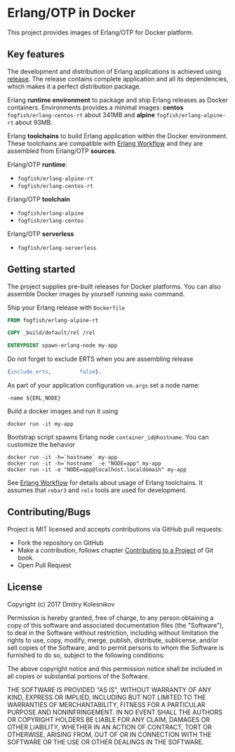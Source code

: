 # Erlang/OTP in Docker

This project provides images of Erlang/OTP for Docker platform.


## Key features

The development and distribution of Erlang applications is achieved using [release](http://erlang.org/doc/design_principles/release_structure.html). The release contains complete application and all its dependencies, which makes it a perfect distribution package. 

Erlang **runtime environment** to package and ship Erlang releases as Docker containers. Environments provides a minimal images: **centos** `fogfish/erlang-centos-rt` about 341MB and **alpine** `fogfish/erlang-alpine-rt` about 93MB.

Erlang **toolchains** to build Erlang application within the Docker environment. These toolchains are compatible with [Erlang Workflow](https://github.com/fogfish/makefile) and they are assembled from Erlang/OTP **sources**. 

Erlang/OTP **runtime**: 

- `fogfish/erlang-alpine-rt`
- `fogfish/erlang-centos-rt`

Erlang/OTP **toolchain**

- `fogfish/erlang-alpine`
- `fogfish/erlang-centos`


Erlang/OTP **serverless**

- `fogfish/erlang-serverless`


## Getting started

The project supplies pre-built releases for Docker platforms. You can also assemble Docker images by yourself running `make` command. 

Ship your Erlang release with `Dockerfile` 

```dockerfile
FROM fogfish/erlang-alpine-rt

COPY _build/default/rel /rel

ENTRYPOINT spawn-erlang-node my-app
```

Do not forget to exclude ERTS when you are assembling release
```erlang
{include_erts,         false}.
```

As part of your application configuration `vm.args` set a node name:

```
-name ${ERL_NODE}
``` 


Build a docker images and run it using

```
docker run -it my-app
```

Bootstrap script spawns Erlang node `container_id@hostname`. You can customize the behavior

```
docker run -it -h=`hostname` my-app
docker run -it -h=`hostname` -e "NODE=app" my-app
docker run -it -e "NODE=app@localhost.localdomain" my-app
```


See [Erlang Workflow](https://github.com/fogfish/makefile) for details about usage of Erlang toolchains. It assumes that `rebar3` and `relx` tools are used for development. 


## Contributing/Bugs

Project is MIT licensed and accepts contributions via GitHub pull requests:

* Fork the repository on GitHub
* Make a contribution, follows chapter [Contributing to a Project](https://git-scm.com/book/en/v2/Distributed-Git-Contributing-to-a-Project) of Git book.
* Open Pull Request


## License

Copyright (c) 2017 Dmitry Kolesnikov

Permission is hereby granted, free of charge, to any person obtaining a copy
of this software and associated documentation files (the "Software"), to deal
in the Software without restriction, including without limitation the rights
to use, copy, modify, merge, publish, distribute, sublicense, and/or sell
copies of the Software, and to permit persons to whom the Software is
furnished to do so, subject to the following conditions:

The above copyright notice and this permission notice shall be included in all
copies or substantial portions of the Software.

THE SOFTWARE IS PROVIDED "AS IS", WITHOUT WARRANTY OF ANY KIND, EXPRESS OR
IMPLIED, INCLUDING BUT NOT LIMITED TO THE WARRANTIES OF MERCHANTABILITY,
FITNESS FOR A PARTICULAR PURPOSE AND NONINFRINGEMENT. IN NO EVENT SHALL THE
AUTHORS OR COPYRIGHT HOLDERS BE LIABLE FOR ANY CLAIM, DAMAGES OR OTHER
LIABILITY, WHETHER IN AN ACTION OF CONTRACT, TORT OR OTHERWISE, ARISING FROM,
OUT OF OR IN CONNECTION WITH THE SOFTWARE OR THE USE OR OTHER DEALINGS IN THE
SOFTWARE.


